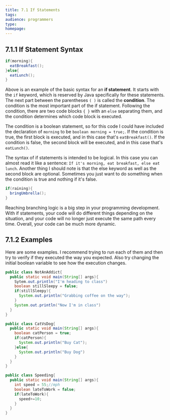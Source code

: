 ```yaml
---
title: 7.1 If Statements
tags:
audience: programmers
type:
homepage:
---
```


## 7.1.1 If Statement Syntax

```java
if(morning){
  eatBreakfast();
}else{
  eatLunch();
}
```

Above is an example of the basic syntax for an **if statement**. It starts with the `if` keyword, which is reserved by Java specifically for these statements. The next part between the parentheses `( )` is called the **condition**. The condition is the most important part of the if statement. Following the condition, there are two code blocks `{ }` with an `else` separating them, and the condition determines which code block is executed.

The condition is a boolean statement, so for this code I could have included the declaration of `morning` to be `boolean morning = true;`.
If the condition is true, the first block is executed, and in this case that's `eatBreakfast()`. If the condition is false, the second block will be executed, and in this case that's `eatLunch()`.

The syntax of if statements is intended to be logical. In this case you can almost read it like a sentence: `If it's morning, eat breakfast, else eat lunch`. Another thing I should note is that the else keyword as well as the second block are optional. Sometimes you just want to do something when the condition is true and nothing if it's false.

```java
if(raining){
  bringUmbrella();
}
```
Reaching branching logic is a big step in your programming development. With if statements, your code will do different things depending on the situation, and your code will no longer just execute the same path every time. Overall, your code can be much more dynamic.

## 7.1.2 Examples

Here are some examples. I recommend trying to run each of them and then try to verify if they executed the way you expected. Also try changing the initial boolean variable to see how the execution changes.


```java
public class NotAnAddict{
  public static void main(String[] args){
    Sytem.out.println("I'm heading to class")
    boolean stillSleepy = false;
    if(stillSleepy){
      System.out.println("Grabbing coffee on the way");
    }
    System.out.println("Now I'm in class")
  }
}
```

```java
public class CatVsDog{
  public static void main(String[] args){
    boolean catPerson = true;
    if(catPerson){
      System.out.println("Buy Cat");
    }else{
      System.out.println("Buy Dog")
    }
  }
}
```

```java
public class Speeding{
  public static void main(String[] args){
    int speed = 55;//mph
    boolean lateToWork = false;
    if(lateToWork){
      speed+=10;
    }
  }
}
```
